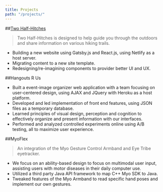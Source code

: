 ```yaml
---
title: Projects
path: "/projects/"
---
```


##<a href="https://admiring-yalow-846eea.netlify.com/" target="_blank">Two Half-Hitches</a>
> Two Half-Hitches is designed to help guide you through the outdoors and share information on various hiking trails.
  

*   Building a new website using Gatsby.js and React.js, using Netlify as a host
server.
*   Migrating content to a new site template.
*   Redesigning/re-imagining components to provider better UI and UX. 

##Hangouts R Us

*   Built a event-image organizer web application with a team focusing on user-centered design, using AJAX and 
JQuery with Heroku as a host platform.
*   Developed and led implementation of front end features, using JSON files as a temporary database.
*   Learned principles of visual design, perception and cognition to effectively organize and present 
information with our interfaces.
*   Performed and analyzed controlled experiments online using A/B testing, all to maximize user experience.

##MyoFlex
> An integration of the Myo Gesture Control Armband and Eye Tribe eyetracker.

*   We focus on an ability-based design to focus on multimodal user input, assisting users with motor 
diseases in their daily computer use.
*   Utilized a third party Java API framework to map C++ Myo SDK to Java.
*   Tweaked features of the Myo Armband to read specific hand poses and implement our own gestures.
